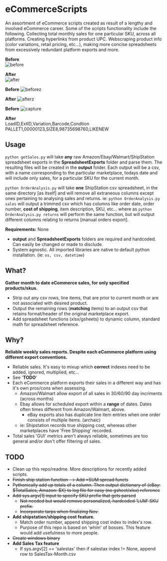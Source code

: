 # eCommerceScripts
An assortment of eCommerce scripts created as result of a lengthy and involved eCommerce career. Some of the scripts functionality include the following. Collecting total monthly sales for one particular SKU, across all platforms. Creating hyperlinks from product UPC. Webscraping product info (color variations, retail pricing, etc...), making more concise spreadsheets from excessively redundant platform exports and more.

**Before**  
![before](https://user-images.githubusercontent.com/8212296/32787819-2b4af510-c91d-11e7-9881-d33ba9a21c2f.PNG)
  
**After**  
![after](https://user-images.githubusercontent.com/8212296/32787818-2b145c6c-c91d-11e7-8dfb-96d95ea8788b.PNG)

**Before**
![beforez](https://user-images.githubusercontent.com/8212296/33212254-c833e978-d0e7-11e7-9c92-b0d0b00f3982.PNG)

**After**
![afterz](https://user-images.githubusercontent.com/8212296/33212256-c98ef998-d0e7-11e7-9c0e-52f0bc7866d9.PNG)

**Before**
![capture](https://user-images.githubusercontent.com/8212296/36359847-64cd262e-14e4-11e8-8ec0-095995f8e602.PNG)

**After**  
LoadID,ExtID,Variation,Barcode,Condtion  
PALLET1,00000123,SIZE8,98735698760,LIKENEW

## Usage
`python getSales.py` will take **any** raw Amazon/Ebay/Walmart/ShipStation spreadsheet exports in the **SpreadsheetExports** folder and parse them. The resulting files will be created in the **output** folder. Each output will be a csv, with a name corresponding to the particular marketplace, todays date and will include only sales, for a particular SKU for the current month.
  
`python OrderAnalysis.py` will take **one** ShipStation csv spreadsheet, in the same directory [as itself] and will remove all extraneous columns except ones pertaining to analysing sales and returns. ie: `python OrderAnalysis.py sales` will  output a trimmed csv which has columns like order date, order number, **cost of shipping**, item description, SKU, etc... where as `python OrderAnalysis.py returns` will perform the same function, but will output different columns relating to returns [manual orders export].

**Requirements:** None
* **output** and **SpreadsheetExports** folders are required and hardcoded. Can easily be changed or made to disclude.
* System agnostic. All imported libraries are native to default python installation. (ie: `os, csv, datetime`)  

## What?
**Gather month to date eCommerce sales, for only specified products/skus.**
* Strip out any csv rows, line items, that are prior to current month or are not associated with desired product.
* Output the remaining rows (**matching** items) to an output csv that retains format/header of the original marketplace export.
* Add spreadsheet functions (xlsx/gsheets) to dynamic column, standard math for spreadsheet reference.

## Why?
**Reliable weekly sales reports. Despite each eCommerce platform using different export conventions.**
* Reliable sales. It's easy to mixup which **correct** indexes need to be added, ignored, multiplied, etc...
* See '**TODO**'
* Each eCommerce platform exports their sales in a different way and has it's own pros/cons when assessing.
    - Amazon/Walmart allow export of all sales in 30/60/90 day incriments (across months)
    - Ebay allows for scheduled export within a **range** of dates. Dates often times different from Amazon/Walmart, above.
      * eBay exports also has duplicate line item entries when one order consists of multiple items. (archaic)
    - ie: Shipstation records true shipping cost, whereas other marketplaces have 'Free Shipping' recorded.
* Total sales 'GUI' metrics aren't always reliable, sometimes are too general and/or don't offer filtering of sales.

## TODO
* Clean up this repo/readme. More descriptions for recently added scripts.
* ~~Finish ship station function --> Add =SUM spread functs~~
* ~~Pythonically add up totals of a column. Then output dictionary of {eBay: $TotalSales, Amazon: $X} to log file for easy (no gsheet/xlsx) reference~~
* <strike>Add sys.argv[1] input to specify SKU prefix that gets parsed
  * Not needed but would remove personalized, hardcoded 'LUM' SKU prefix.
  * Incorporate tarps when finalizing Nov.</strike>  
* **Add shipstation/shipping cost feature.**
  * Match order number, append shipping cost index to index's row.
  * Purpose of this repo is based on 'whim' of bosses. This feature would add usefulness to more people.
* ~~Create windows binary~~
* **Add Sales Tax feature**
  * If sys.argv[2] == 'salestax' then if salestax index != None, append row to SalesTax-Month.csv
